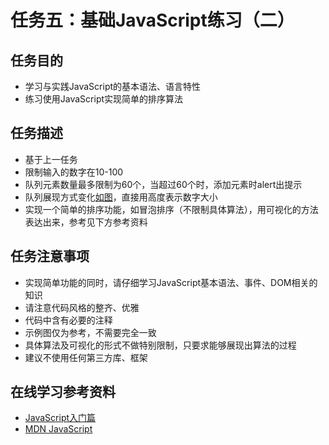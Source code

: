 # 任务五：基础JavaScript练习（二）

## 任务目的
* 学习与实践JavaScript的基本语法、语言特性
* 练习使用JavaScript实现简单的排序算法
## 任务描述
* 基于上一任务
* 限制输入的数字在10-100
* 队列元素数量最多限制为60个，当超过60个时，添加元素时alert出提示
* 队列展现方式变化[如图](http://7xrp04.com1.z0.glb.clouddn.com/task_2_19_1.jpg)，直接用高度表示数字大小
* 实现一个简单的排序功能，如冒泡排序（不限制具体算法），用可视化的方法表达出来，参考见下方参考资料
## 任务注意事项
* 实现简单功能的同时，请仔细学习JavaScript基本语法、事件、DOM相关的知识
* 请注意代码风格的整齐、优雅
* 代码中含有必要的注释
* 示例图仅为参考，不需要完全一致
* 具体算法及可视化的形式不做特别限制，只要求能够展现出算法的过程
* 建议不使用任何第三方库、框架
## 在线学习参考资料
* [JavaScript入门篇](http://www.imooc.com/view/36)
* [MDN JavaScript](https://developer.mozilla.org/zh-CN/docs/Web/JavaScript)
